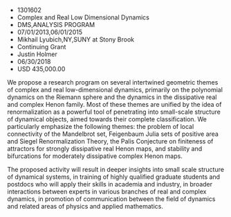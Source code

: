 
* 1301602
* Complex and Real Low Dimensional Dynamics
* DMS,ANALYSIS PROGRAM
* 07/01/2013,06/01/2015
* Mikhail Lyubich,NY,SUNY at Stony Brook
* Continuing Grant
* Justin Holmer
* 06/30/2018
* USD 435,000.00

We propose a research program on several intertwined geometric themes of complex
and real low-dimensional dynamics, primarily on the polynomial dynamics on the
Riemann sphere and the dynamics in the dissipative real and complex Henon
family. Most of these themes are unified by the idea of renormalization as a
powerful tool of penetrating into small-scale structure of dynamical objects,
aimed towards their complete classification. We particularly emphasize the
following themes: the problem of local connectivity of the Mandelbrot set,
Feigenbaum Julia sets of positive area and Siegel Renormalization Theory, the
Palis Conjecture on finiteness of attractors for strongly dissipative real Henon
maps, and stability and bifurcations for moderately dissipative complex Henon
maps.

The proposed activity will result in deeper insights into small scale structure
of dynamical systems, in training of highly qualified graduate students and
postdocs who will apply their skills in academia and industry, in broader
interactions between experts in various branches of real and complex dynamics,
in promotion of communication between the field of dynamics and related areas of
physics and applied mathematics.
